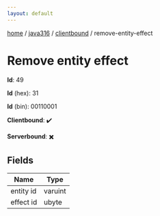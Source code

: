 ```yaml
---
layout: default
---
```


[home](/)  /  [java316](/protocol/java316)  /  [clientbound](/protocol/java316/clientbound)  /  remove-entity-effect

# Remove entity effect

**Id**: 49

**Id** (hex): 31

**Id** (bin): 00110001

**Clientbound**: ✔️

**Serverbound**: ✖️

## Fields

Name | Type
---|---
entity id | varuint
effect id | ubyte
